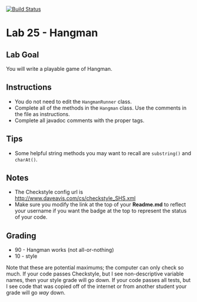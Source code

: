 [![Build Status](https://travis-ci.com/StratfordHS-CS2/lab-25-hangman-username.svg)](https://travis-ci.com/StratfordHS-CS2/lab-25-hangman-username)

# Lab 25 - Hangman

## Lab Goal
You will write a playable game of Hangman.

## Instructions
* You do not need to edit the `HangmanRunner` class.
* Complete all of the methods in the `Hangman` class.  Use the comments in the file as instructions.
* Complete all javadoc comments with the proper tags.

## Tips
* Some helpful string methods you may want to recall are `substring()` and `charAt()`.

## Notes
* The Checkstyle config url is http://www.daveavis.com/cs/checkstyle_SHS.xml
* Make sure you modify the link at the top of your **Readme.md** to reflect your username if you want the badge at the top to represent the status of your code.

## Grading
* 90 - Hangman works (not all-or-nothing)
* 10 - style

Note that these are potential maximums; the computer can only check so much.  If your code passes Checkstyle, but I see non-descriptive variable names, then your style grade will go down.  If your code passes all tests, but I see code that was copied off of the internet or from another student your grade will go *way* down.
